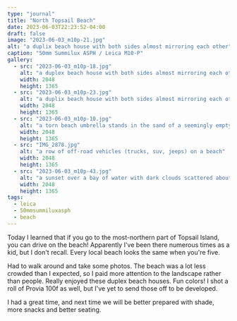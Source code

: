 ```yaml
---
type: "journal"
title: "North Topsail Beach"
date: 2023-06-03T22:23:52-04:00
draft: false
image: "2023-06-03_m10p-21.jpg"
alt: "a duplix beach house with both sides almost mirroring each other"
caption: "50mm Summilux ASPH / Leica M10-P"
gallery:
  - src: "2023-06-03_m10p-18.jpg"
    alt: "a duplex beach house with both sides almost mirroring each other"
    width: 2048
    height: 1365
  - src: "2023-06-03_m10p-23.jpg"
    alt: "a duplix beach house with both sides almost mirroring each other"
    width: 2048
    height: 1365
  - src: "2023-06-03_m10p-10.jpg"
    alt: "a torn beach umbrella stands in the sand of a seemingly empty beach next to a cart and a couple of towels laid out"
    width: 2048
    height: 1365
  - src: "IMG_2878.jpg"
    alt: "a row of off-road vehicles (trucks, suv, jeeps) on a beach"
    width: 2048
    height: 1365
  - src: "2023-06-03_m10p-43.jpg"
    alt: "a sunset over a bay of water with dark clouds scattered about"
    width: 2048
    height: 1365
tags:
  - leica
  - 50mmsummiluxasph
  - beach
---
```


Today I learned that if you go to the most-northern part of Topsail Island, you can drive on the beach! Apparently I've been there numerous times as a kid, but I don't recall. Every local beach looks the same when you're five.

Had to walk around and take some photos. The beach was a lot less crowded than I expected, so I paid more attention to the landscape rather than people. Really enjoyed these duplex beach houses. Fun colors! I shot a roll of Provia 100f as well, but I've yet to send those off to be developed.

I had a great time, and next time we will be better prepared with shade, more snacks and better seating.
